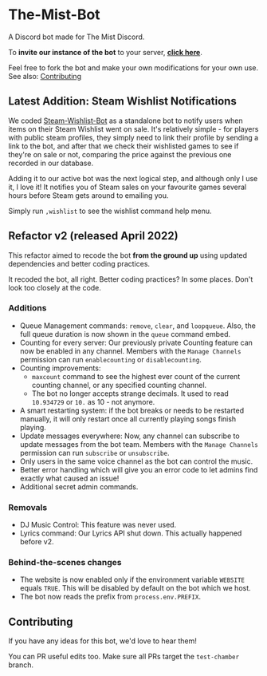 # The-Mist-Bot
A Discord bot made for The Mist Discord.

To **invite our instance of the bot** to your server, **[click here](https://discord.com/api/oauth2/authorize?client_id=630381078963552267&permissions=70634560&scope=bot)**.

Feel free to fork the bot and make your own modifications for your own use. See also: [Contributing](#contributing)

## Latest Addition: Steam Wishlist Notifications
We coded [Steam-Wishlist-Bot](https://github.com/The-Mist-Development/Steam-Wishlist-Bot) as a standalone bot to notify users when items on their Steam Wishlist went on sale. It's relatively simple - for players with public steam profiles, they simply need to link their profile by sending a link to the bot, and after that we check their wishlisted games to see if they're on sale or not, comparing the price against the previous one recorded in our database. 

Adding it to our active bot was the next logical step, and although only I use it, I love it! It notifies you of Steam sales on your favourite games several hours before Steam gets around to emailing you.

Simply run `,wishlist` to see the wishlist command help menu.  

## Refactor v2 (released April 2022)
This refactor aimed to recode the bot **from the ground up** using updated dependencies and better coding practices. 

It recoded the bot, all right. Better coding practices? In some places. Don't look too closely at the code. 

### Additions
- Queue Management commands: `remove`, `clear`, and `loopqueue`. 
Also, the full queue duration is now shown in the `queue` command embed.
- Counting for every server: Our previously private Counting feature can now be enabled in any channel. 
Members with the `Manage Channels` permission can run `enablecounting` or `disablecounting`.
- Counting improvements: 
    - `maxcount` command to see the highest ever count of the current counting channel, or any specified counting channel.
    - The bot no longer accepts strange decimals. It used to read `10.934729` or `10.` as 10 - not anymore.
- A smart restarting system: if the bot breaks or needs to be restarted manually, it will only restart once all currently playing songs finish playing.
- Update messages everywhere: Now, any channel can subscribe to update messages from the bot team. 
Members with the `Manage Channels` permission can run `subscribe` or `unsubscribe`.
- Only users in the same voice channel as the bot can control the music.
- Better error handling which will give you an error code to let admins find exactly what caused an issue!
- Additional secret admin commands.
### Removals
- DJ Music Control: This feature was never used.
- Lyrics command: Our Lyrics API shut down. This actually happened before v2.
### Behind-the-scenes changes
- The website is now enabled only if the environment variable `WEBSITE` equals `TRUE`. This will be disabled by default on the bot which we host.
- The bot now reads the prefix from `process.env.PREFIX`. 

## Contributing
If you have any ideas for this bot, we'd love to hear them! 

You can PR useful edits too. Make sure all PRs target the `test-chamber` branch.
